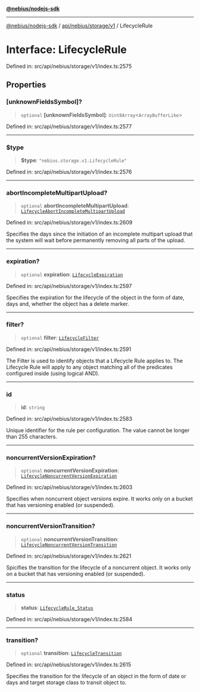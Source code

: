[**@nebius/nodejs-sdk**](../../../../../README.md)

***

[@nebius/nodejs-sdk](../../../../../README.md) / [api/nebius/storage/v1](../README.md) / LifecycleRule

# Interface: LifecycleRule

Defined in: src/api/nebius/storage/v1/index.ts:2575

## Properties

### \[unknownFieldsSymbol\]?

> `optional` **\[unknownFieldsSymbol\]**: `Uint8Array`\<`ArrayBufferLike`\>

Defined in: src/api/nebius/storage/v1/index.ts:2577

***

### $type

> **$type**: `"nebius.storage.v1.LifecycleRule"`

Defined in: src/api/nebius/storage/v1/index.ts:2576

***

### abortIncompleteMultipartUpload?

> `optional` **abortIncompleteMultipartUpload**: [`LifecycleAbortIncompleteMultipartUpload`](LifecycleAbortIncompleteMultipartUpload.md)

Defined in: src/api/nebius/storage/v1/index.ts:2609

Specifies the days since the initiation of an incomplete multipart upload that
 the system will wait before permanently removing all parts of the upload.

***

### expiration?

> `optional` **expiration**: [`LifecycleExpiration`](LifecycleExpiration.md)

Defined in: src/api/nebius/storage/v1/index.ts:2597

Specifies the expiration for the lifecycle of the object in the form of date, days and,
 whether the object has a delete marker.

***

### filter?

> `optional` **filter**: [`LifecycleFilter`](LifecycleFilter.md)

Defined in: src/api/nebius/storage/v1/index.ts:2591

The Filter is used to identify objects that a Lifecycle Rule applies to.
 The Lifecycle Rule will apply to any object matching all of the predicates
 configured inside (using logical AND).

***

### id

> **id**: `string`

Defined in: src/api/nebius/storage/v1/index.ts:2583

Unique identifier for the rule per configuration.
 The value cannot be longer than 255 characters.

***

### noncurrentVersionExpiration?

> `optional` **noncurrentVersionExpiration**: [`LifecycleNoncurrentVersionExpiration`](LifecycleNoncurrentVersionExpiration.md)

Defined in: src/api/nebius/storage/v1/index.ts:2603

Specifies when noncurrent object versions expire.
 It works only on a bucket that has versioning enabled (or suspended).

***

### noncurrentVersionTransition?

> `optional` **noncurrentVersionTransition**: [`LifecycleNoncurrentVersionTransition`](LifecycleNoncurrentVersionTransition.md)

Defined in: src/api/nebius/storage/v1/index.ts:2621

Spicifies the transition for the lifecycle of a noncurrent object.
 It works only on a bucket that has versioning enabled (or suspended).

***

### status

> **status**: [`LifecycleRule_Status`](../type-aliases/LifecycleRule_Status.md)

Defined in: src/api/nebius/storage/v1/index.ts:2584

***

### transition?

> `optional` **transition**: [`LifecycleTransition`](LifecycleTransition.md)

Defined in: src/api/nebius/storage/v1/index.ts:2615

Specifies the transition for the lifecycle of an object in the form of date or days and
 target storage class to transit object to.
